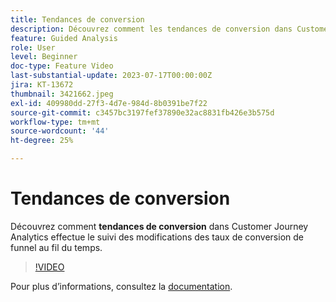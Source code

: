 ```yaml
---
title: Tendances de conversion
description: Découvrez comment les tendances de conversion dans Customer Journey Analytics effectuent le suivi des modifications des taux de conversion de funnel au fil du temps.
feature: Guided Analysis
role: User
level: Beginner
doc-type: Feature Video
last-substantial-update: 2023-07-17T00:00:00Z
jira: KT-13672
thumbnail: 3421662.jpeg
exl-id: 409980dd-27f3-4d7e-984d-8b0391be7f22
source-git-commit: c3457bc3197fef37890e32ac8831fb426e3b575d
workflow-type: tm+mt
source-wordcount: '44'
ht-degree: 25%

---
```


# Tendances de conversion

Découvrez comment **tendances de conversion** dans Customer Journey Analytics effectue le suivi des modifications des taux de conversion de funnel au fil du temps.

>[!VIDEO](https://video.tv.adobe.com/v/3423486/?learn=on&captions=fre_fr)

Pour plus dʼinformations, consultez la [documentation](https://experienceleague.adobe.com/docs/analytics-platform/using/guided-analysis/funnel/conversion-trends.html?lang=fr).
